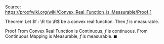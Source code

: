 # 

Source: https://proofwiki.org/wiki/Convex_Real_Function_is_Measurable/Proof_1

Theorem
Let $f : \R \to \R$ be a convex real function.
Then $f$ is measurable. 


Proof
From Convex Real Function is Continuous, $f$ is continuous.
From Continuous Mapping is Measurable, $f$ is measurable.
$\blacksquare$





